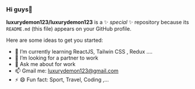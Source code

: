 ### Hi guys👋


**luxurydemon123/luxurydemon123** is a ✨ _special_ ✨ repository because its `README.md` (this file) appears on your GitHub profile.

Here are some ideas to get you started:


- 🌱 I’m currently learning ReactJS, Tailwin CSS , Redux ....
- 🤔 I’m looking for a partner to work
- 💬 Ask me about for work
- 📫 Gmail me: luxurydemon123@gmail.com
- ⚡ 😄 Fun fact: Sport, Travel, Coding ,...
